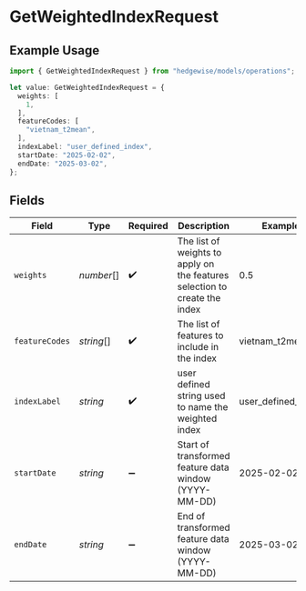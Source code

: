 # GetWeightedIndexRequest

## Example Usage

```typescript
import { GetWeightedIndexRequest } from "hedgewise/models/operations";

let value: GetWeightedIndexRequest = {
  weights: [
    1,
  ],
  featureCodes: [
    "vietnam_t2mean",
  ],
  indexLabel: "user_defined_index",
  startDate: "2025-02-02",
  endDate: "2025-03-02",
};
```

## Fields

| Field                                                                      | Type                                                                       | Required                                                                   | Description                                                                | Example                                                                    |
| -------------------------------------------------------------------------- | -------------------------------------------------------------------------- | -------------------------------------------------------------------------- | -------------------------------------------------------------------------- | -------------------------------------------------------------------------- |
| `weights`                                                                  | *number*[]                                                                 | :heavy_check_mark:                                                         | The list of weights to apply on the features selection to create the index | 0.5                                                                        |
| `featureCodes`                                                             | *string*[]                                                                 | :heavy_check_mark:                                                         | The list of features to include in the index                               | vietnam_t2mean                                                             |
| `indexLabel`                                                               | *string*                                                                   | :heavy_check_mark:                                                         | user defined string used to name the weighted index                        | user_defined_index                                                         |
| `startDate`                                                                | *string*                                                                   | :heavy_minus_sign:                                                         | Start of transformed feature data window (YYYY-MM-DD)                      | 2025-02-02                                                                 |
| `endDate`                                                                  | *string*                                                                   | :heavy_minus_sign:                                                         | End of transformed feature data window (YYYY-MM-DD)                        | 2025-03-02                                                                 |